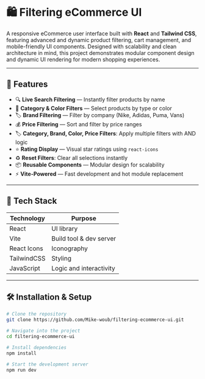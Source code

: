 # 🛍️ Filtering eCommerce UI

A responsive eCommerce user interface built with **React** and  **Tailwind CSS**, featuring advanced and dynamic product filtering, cart management, and mobile-friendly UI components. Designed with scalability and clean architecture in mind, this project demonstrates modular component design and dynamic UI rendering for modern shopping experiences.

---

## 🚀 Features

- 🔍 **Live Search Filtering** — Instantly filter products by name
- 🎨 **Category & Color Filters** — Select products by type or color
- 🏷️ **Brand Filtering** — Filter by company (Nike, Adidas, Puma, Vans)
- 💰 **Price Filtering** — Sort and filter by price ranges
- 🏷️ **Category, Brand, Color, Price Filters**: Apply multiple filters with AND logic
- ⭐ **Rating Display** — Visual star ratings using `react-icons`
- ♻️ **Reset Filters**: Clear all selections instantly
- 📦 **Reusable Components** — Modular design for scalability
- ⚡ **Vite-Powered** — Fast development and hot module replacement

---


## 🧱 Tech Stack

| Technology     | Purpose                        |
|----------------|--------------------------------|
| React          | UI library                     |
| Vite           | Build tool & dev server        |
| React Icons    | Iconography                    |
| TailwindCSS    | Styling                        |
| JavaScript     | Logic and interactivity        |

---

## 🛠️ Installation & Setup

```bash
# Clone the repository
git clone https://github.com/Mike-woub/filtering-ecommerce-ui.git

# Navigate into the project
cd filtering-ecommerce-ui

# Install dependencies
npm install

# Start the development server
npm run dev


